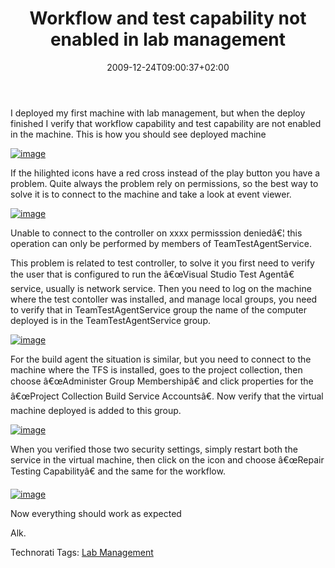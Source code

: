 ﻿---
title: "Workflow and test capability not enabled in lab management"
description: ""
date: 2009-12-24T09:00:37+02:00
draft: false
tags: [Lab Management]
categories: [Team Foundation Server]
---
I deployed my first machine with lab management, but when the deploy finished I verify that workflow capability and test capability are not enabled in the machine. This is how you should see deployed machine

[![image](https://www.codewrecks.com/blog/wp-content/uploads/2009/12/image_thumb20.png "image")](https://www.codewrecks.com/blog/wp-content/uploads/2009/12/image20.png)

If the hilighted icons have a red cross instead of the play button you have a problem. Quite always the problem rely on permissions, so the best way to solve it is to connect to the machine and take a look at event viewer.

[![image](https://www.codewrecks.com/blog/wp-content/uploads/2009/12/image_thumb21.png "image")](https://www.codewrecks.com/blog/wp-content/uploads/2009/12/image21.png)

Unable to connect to the controller on xxxx permisssion deniedâ€¦ this operation can only be performed by members of TeamTestAgentService.

This problem is related to test controller, to solve it you first need to verify the user that is configured to run the â€œVisual Studio Test Agentâ€ service, usually is network service. Then you need to log on the machine where the test contoller was installed, and manage local groups, you need to verify that in TeamTestAgentService group the name of the computer deployed is in the TeamTestAgentService group.

[![image](https://www.codewrecks.com/blog/wp-content/uploads/2009/12/image_thumb22.png "image")](https://www.codewrecks.com/blog/wp-content/uploads/2009/12/image22.png)

For the build agent the situation is similar, but you need to connect to the machine where the TFS is installed, goes to the project collection, then choose â€œAdminister Group Membershipâ€ and click properties for the â€œProject Collection Build Service Accountsâ€. Now verify that the virtual machine deployed is added to this group.

[![image](https://www.codewrecks.com/blog/wp-content/uploads/2009/12/image_thumb23.png "image")](https://www.codewrecks.com/blog/wp-content/uploads/2009/12/image23.png)

When you verified those two security settings, simply restart both the service in the virtual machine, then click on the icon and choose â€œRepair Testing Capabilityâ€ and the same for the workflow.

[![image](https://www.codewrecks.com/blog/wp-content/uploads/2009/12/image_thumb24.png "image")](https://www.codewrecks.com/blog/wp-content/uploads/2009/12/image24.png)

Now everything should work as expected

Alk.

Technorati Tags: [Lab Management](http://technorati.com/tags/Lab+Management)
